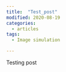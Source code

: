 ```yaml
---
title:  "Test_post"
modified: 2020-08-19
categories:
  - articles
tags:
  - Image simulation

---
```


Testing post